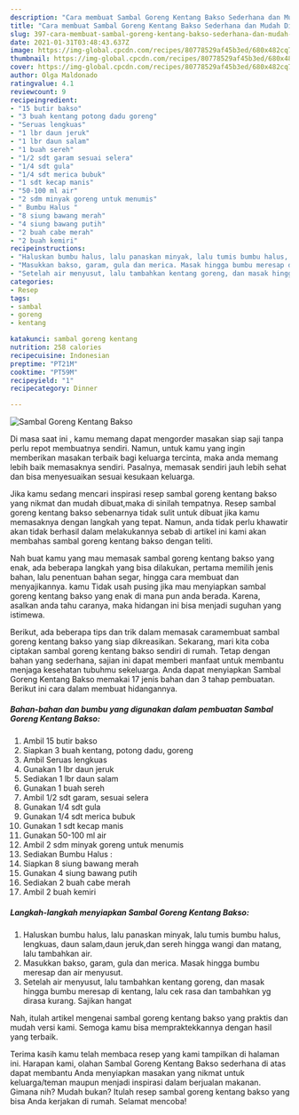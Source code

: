 ```yaml
---
description: "Cara membuat Sambal Goreng Kentang Bakso Sederhana dan Mudah Dibuat"
title: "Cara membuat Sambal Goreng Kentang Bakso Sederhana dan Mudah Dibuat"
slug: 397-cara-membuat-sambal-goreng-kentang-bakso-sederhana-dan-mudah-dibuat
date: 2021-01-31T03:48:43.637Z
image: https://img-global.cpcdn.com/recipes/80778529af45b3ed/680x482cq70/sambal-goreng-kentang-bakso-foto-resep-utama.jpg
thumbnail: https://img-global.cpcdn.com/recipes/80778529af45b3ed/680x482cq70/sambal-goreng-kentang-bakso-foto-resep-utama.jpg
cover: https://img-global.cpcdn.com/recipes/80778529af45b3ed/680x482cq70/sambal-goreng-kentang-bakso-foto-resep-utama.jpg
author: Olga Maldonado
ratingvalue: 4.1
reviewcount: 9
recipeingredient:
- "15 butir bakso"
- "3 buah kentang potong dadu goreng"
- "Seruas lengkuas"
- "1 lbr daun jeruk"
- "1 lbr daun salam"
- "1 buah sereh"
- "1/2 sdt garam sesuai selera"
- "1/4 sdt gula"
- "1/4 sdt merica bubuk"
- "1 sdt kecap manis"
- "50-100 ml air"
- "2 sdm minyak goreng untuk menumis"
- " Bumbu Halus "
- "8 siung bawang merah"
- "4 siung bawang putih"
- "2 buah cabe merah"
- "2 buah kemiri"
recipeinstructions:
- "Haluskan bumbu halus, lalu panaskan minyak, lalu tumis bumbu halus, lengkuas, daun salam,daun jeruk,dan sereh hingga wangi dan matang, lalu tambahkan air."
- "Masukkan bakso, garam, gula dan merica. Masak hingga bumbu meresap dan air menyusut."
- "Setelah air menyusut, lalu tambahkan kentang goreng, dan masak hingga bumbu meresap di kentang, lalu cek rasa dan tambahkan yg dirasa kurang. Sajikan hangat"
categories:
- Resep
tags:
- sambal
- goreng
- kentang

katakunci: sambal goreng kentang 
nutrition: 258 calories
recipecuisine: Indonesian
preptime: "PT21M"
cooktime: "PT59M"
recipeyield: "1"
recipecategory: Dinner

---
```



![Sambal Goreng Kentang Bakso](https://img-global.cpcdn.com/recipes/80778529af45b3ed/680x482cq70/sambal-goreng-kentang-bakso-foto-resep-utama.jpg)

Di masa  saat ini , kamu memang dapat mengorder masakan siap saji tanpa perlu repot membuatnya sendiri. Namun, untuk kamu yang ingin memberikan masakan terbaik bagi keluarga tercinta, maka anda memang lebih baik memasaknya sendiri. Pasalnya, memasak sendiri jauh lebih sehat dan bisa menyesuaikan sesuai kesukaan keluarga.

Jika kamu sedang mencari inspirasi resep sambal goreng kentang bakso yang nikmat dan mudah dibuat,maka di sinilah tempatnya. Resep sambal goreng kentang bakso  sebenarnya tidak sulit untuk dibuat jika kamu memasaknya dengan langkah yang tepat. Namun, anda tidak perlu khawatir akan tidak berhasil dalam melakukannya 
sebab di artikel ini kami akan membahas sambal goreng kentang bakso dengan teliti.  



Nah buat kamu yang mau memasak sambal goreng kentang bakso yang enak, ada beberapa langkah yang bisa dilakukan, pertama memilih jenis bahan, lalu penentuan bahan segar, hingga cara membuat dan menyajikannya. kamu Tidak usah pusing jika mau menyiapkan sambal goreng kentang bakso yang enak di mana pun anda berada. Karena, asalkan anda  tahu caranya, maka hidangan ini bisa menjadi suguhan yang istimewa.

Berikut, ada beberapa tips dan trik dalam memasak caramembuat sambal goreng kentang bakso yang siap dikreasikan. Sekarang, mari kita coba ciptakan sambal goreng kentang bakso sendiri di rumah. Tetap dengan bahan yang sederhana, sajian ini dapat memberi manfaat untuk membantu menjaga kesehatan tubuhmu sekeluarga. Anda dapat menyiapkan Sambal Goreng Kentang Bakso memakai 17 jenis bahan dan 3 tahap pembuatan. Berikut ini cara dalam membuat hidangannya.

<!--inarticleads1-->

##### Bahan-bahan dan bumbu yang digunakan dalam pembuatan Sambal Goreng Kentang Bakso:

1. Ambil 15 butir bakso
1. Siapkan 3 buah kentang, potong dadu, goreng
1. Ambil Seruas lengkuas
1. Gunakan 1 lbr daun jeruk
1. Sediakan 1 lbr daun salam
1. Gunakan 1 buah sereh
1. Ambil 1/2 sdt garam, sesuai selera
1. Gunakan 1/4 sdt gula
1. Gunakan 1/4 sdt merica bubuk
1. Gunakan 1 sdt kecap manis
1. Gunakan 50-100 ml air
1. Ambil 2 sdm minyak goreng untuk menumis
1. Sediakan  Bumbu Halus :
1. Siapkan 8 siung bawang merah
1. Gunakan 4 siung bawang putih
1. Sediakan 2 buah cabe merah
1. Ambil 2 buah kemiri




<!--inarticleads2-->

##### Langkah-langkah menyiapkan Sambal Goreng Kentang Bakso:

1. Haluskan bumbu halus, lalu panaskan minyak, lalu tumis bumbu halus, lengkuas, daun salam,daun jeruk,dan sereh hingga wangi dan matang, lalu tambahkan air.
1. Masukkan bakso, garam, gula dan merica. Masak hingga bumbu meresap dan air menyusut.
1. Setelah air menyusut, lalu tambahkan kentang goreng, dan masak hingga bumbu meresap di kentang, lalu cek rasa dan tambahkan yg dirasa kurang. Sajikan hangat




Nah, itulah artikel mengenai  sambal goreng kentang bakso  yang praktis dan mudah versi kami. Semoga kamu bisa mempraktekkannya dengan hasil yang terbaik. 

Terima kasih kamu telah membaca resep yang kami tampilkan di halaman ini. Harapan kami, olahan  Sambal Goreng Kentang Bakso sederhana di atas dapat membantu Anda menyiapkan masakan yang nikmat untuk keluarga/teman maupun menjadi inspirasi dalam berjualan makanan. Gimana nih? Mudah bukan? Itulah resep sambal goreng kentang bakso yang bisa Anda kerjakan di rumah. Selamat mencoba!

